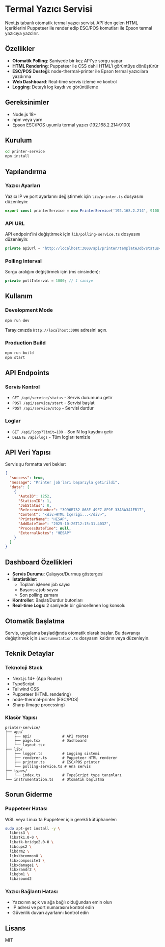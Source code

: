 # Termal Yazıcı Servisi

Next.js tabanlı otomatik termal yazıcı servisi. API'den gelen HTML içeriklerini Puppeteer ile render edip ESC/POS komutları ile Epson termal yazıcıya yazdırır.

## Özellikler

- **Otomatik Polling**: Saniyede bir kez API'ye sorgu yapar
- **HTML Rendering**: Puppeteer ile CSS dahil HTML'i görüntüye dönüştürür
- **ESC/POS Desteği**: node-thermal-printer ile Epson termal yazıcılara yazdırma
- **Web Dashboard**: Real-time servis izleme ve kontrol
- **Logging**: Detaylı log kaydı ve görüntüleme

## Gereksinimler

- Node.js 18+
- npm veya yarn
- Epson ESC/POS uyumlu termal yazıcı (192.168.2.214:9100)

## Kurulum

```bash
cd printer-service
npm install
```

## Yapılandırma

### Yazıcı Ayarları

Yazıcı IP ve port ayarlarını değiştirmek için `lib/printer.ts` dosyasını düzenleyin:

```typescript
export const printerService = new PrinterService('192.168.2.214', 9100);
```

### API URL

API endpoint'ini değiştirmek için `lib/polling-service.ts` dosyasını düzenleyin:

```typescript
private apiUrl = 'http://localhost:3000/api/printer/templateJob?status=0&limit=10';
```

### Polling Interval

Sorgu aralığını değiştirmek için (ms cinsinden):

```typescript
private pollInterval = 1000; // 1 saniye
```

## Kullanım

### Development Mode

```bash
npm run dev
```

Tarayıcınızda `http://localhost:3000` adresini açın.

### Production Build

```bash
npm run build
npm start
```

## API Endpoints

### Servis Kontrol

- `GET /api/service/status` - Servis durumunu getir
- `POST /api/service/start` - Servisi başlat
- `POST /api/service/stop` - Servisi durdur

### Loglar

- `GET /api/logs?limit=100` - Son N log kaydını getir
- `DELETE /api/logs` - Tüm logları temizle

## API Veri Yapısı

Servis şu formatta veri bekler:

```json
{
  "success": true,
  "message": "Printer job'ları başarıyla getirildi",
  "data": [
    {
      "AutoID": 1252,
      "StationID": 1,
      "JobStatus": 0,
      "ReferenceNumber": "3996B732-868E-49E7-8E9F-33A3A3A1FB17",
      "Content": "<div>HTML İçeriği...</div>",
      "PrinterName": "HESAP",
      "AddDateTime": "2025-10-26T12:15:31.403Z",
      "ProcessDateTime": null,
      "ExternalNotes": "HESAP"
    }
  ]
}
```

## Dashboard Özellikleri

- **Servis Durumu**: Çalışıyor/Durmuş göstergesi
- **İstatistikler**:
  - Toplam işlenen job sayısı
  - Başarısız job sayısı
  - Son polling zamanı
- **Kontroller**: Başlat/Durdur butonları
- **Real-time Logs**: 2 saniyede bir güncellenen log konsolu

## Otomatik Başlatma

Servis, uygulama başladığında otomatik olarak başlar. Bu davranışı değiştirmek için `instrumentation.ts` dosyasını kaldırın veya düzenleyin.

## Teknik Detaylar

### Teknoloji Stack

- Next.js 14+ (App Router)
- TypeScript
- Tailwind CSS
- Puppeteer (HTML rendering)
- node-thermal-printer (ESC/POS)
- Sharp (Image processing)

### Klasör Yapısı

```
printer-service/
├── app/
│   ├── api/              # API routes
│   ├── page.tsx          # Dashboard
│   └── layout.tsx
├── lib/
│   ├── logger.ts         # Logging sistemi
│   ├── renderer.ts       # Puppeteer HTML renderer
│   ├── printer.ts        # ESC/POS printer
│   └── polling-service.ts # Ana servis
├── types/
│   └── index.ts          # TypeScript type tanımları
└── instrumentation.ts    # Otomatik başlatma
```

## Sorun Giderme

### Puppeteer Hatası

WSL veya Linux'ta Puppeteer için gerekli kütüphaneler:

```bash
sudo apt-get install -y \
  libnss3 \
  libatk1.0-0 \
  libatk-bridge2.0-0 \
  libcups2 \
  libdrm2 \
  libxkbcommon0 \
  libxcomposite1 \
  libxdamage1 \
  libxrandr2 \
  libgbm1 \
  libasound2
```

### Yazıcı Bağlantı Hatası

- Yazıcının açık ve ağa bağlı olduğundan emin olun
- IP adresi ve port numarasını kontrol edin
- Güvenlik duvarı ayarlarını kontrol edin

## Lisans

MIT
